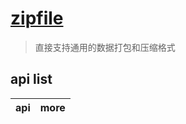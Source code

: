 # [zipfile](https://docs.python.org/zh-cn/3/library/zipfile.html)

> 直接支持通用的数据打包和压缩格式

## api list

| api | more |
| --- | ---- |

